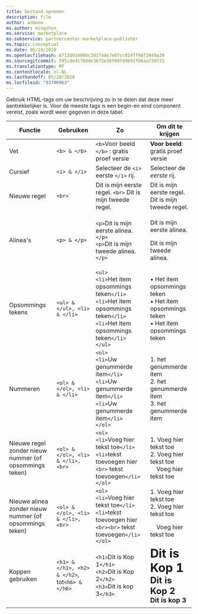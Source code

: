 ```yaml
---
title: bestand opnemen
description: file
author: anbene
ms.author: mingshen
ms.service: marketplace
ms.subservice: partnercenter-marketplace-publisher
ms.topic: conceptual
ms.date: 05/19/2020
ms.openlocfilehash: 6713d93400bc391f4de7e07cc024ff9df2849a39
ms.sourcegitcommit: 595cde417684e3672e36f09fd4691fb6aa739733
ms.translationtype: MT
ms.contentlocale: nl-NL
ms.lasthandoff: 05/20/2020
ms.locfileid: "83700963"
---
```

Gebruik HTML-tags om uw beschrijving zo in te delen dat deze meer aantrekkelijker is. Voor de meeste tags is een begin-en eind component vereist, zoals wordt weer gegeven in deze tabel.

|   Functie  |  Gebruiken  |  Zo  |  Om dit te krijgen   |
| --- | --- | --- | --- |
|   Vet  |  `<b> & </b>`  |  `<b>`Voor beeld `</b>` : gratis proef versie  |  **Voor beeld**: gratis proef versie   |
|   Cursief  |  `<i> & </i>`  |  Selecteer de `<i>` eerste `</i>` rij.  |  Selecteer de *eerste* rij.   |
|   Nieuwe regel  |  `<br>`  |  Dit is mijn eerste regel. `<br>` Dit is mijn tweede regel.  |  Dit is mijn eerste regel.<br>Dit is mijn tweede regel.  |
|  Alinea's  |  `<p> & </p>`  |  `<p>`Dit is mijn eerste alinea.`</p>`<br>`<p>`Dit is mijn tweede alinea.`</p>`   |   <p>Dit is mijn eerste alinea.</p><p>Dit is mijn tweede alinea.</p>   |
|   Opsommings tekens  |  `<ul> & </ul>, <li> & </li>`  |  `<ul>`<br>`<li>`Het item opsommings teken`</li>`<br>`<li>`Het item opsommings teken`</li>`<br>`<li>`Het item opsommings teken`</li>`<br>`</ul>`  |  • Het item opsommings teken<br>• Het item opsommings teken<br>• Het item opsommings teken   |
|   Nummeren  |  `<ol> & </ol>, <li> & </li>`  |  `<ol>`<br>`<li>`Uw genummerde item`</li>`<br>`<li>`Uw genummerde item`</li>`<br>`<li>`Uw genummerde item`</li>`<br>`</ol>`   |   1. het genummerde item<br>2. het genummerde item<br>3. het genummerde item   |
|   Nieuwe regel zonder nieuw nummer (of opsommings teken)  |  `<ol> & </ol>, <li> & </li>, <br>`  |  `<ol>`<br>`<li>`Voeg hier tekst toe`</li>`<br>`<li>`tekst toevoegen hier `<br>` tekst toevoegen`</li>`<br>`</ol>`  |  1. Voeg hier tekst toe<br>2. Voeg hier tekst toe<br>&nbsp;&nbsp;&nbsp;&nbsp;Voeg hier tekst toe   |
|   Nieuwe alinea zonder nieuw nummer (of opsommings teken)  |  `<ol> & </ol>, <li> & </li>, <br>`  |  `<ol>`<br>`<li>`Voeg hier tekst toe`</li>`<br>`<li>`tekst toevoegen hier `<br><br>` tekst toevoegen`</li>`<br>`</ol>`  |  1. Voeg hier tekst toe<br>2. Voeg hier tekst toe<p>&nbsp;&nbsp;&nbsp;&nbsp;Voeg hier tekst toe   |
|   Koppen gebruiken  |  `<h1> & </h1>, <h2> & </h2>`, tot`<h6> & </h6>`  |  `<h1>`Dit is Kop 1`</h1>`<br>`<h2>`Dit is Kop 2`</h2>`<br>`<h3>`Dit is kop 3`</h3>`  |  **<font size="+3">Dit is Kop 1</font>**<br>**<font size="+2">Dit is Kop 2</font>**<br>**<font size="+1">Dit is kop 3</font>**  |
| | | |
